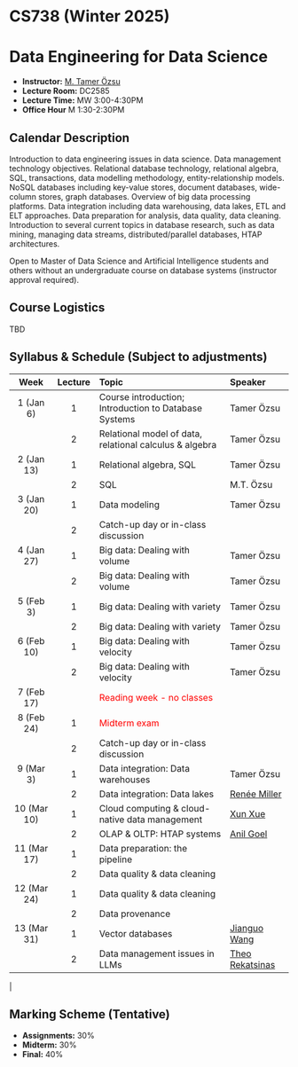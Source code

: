 # CS738 (Winter 2025)
# Data Engineering for Data Science

+ **Instructor:** [M. Tamer Özsu](https://cs.uwaterloo.ca/~tozsu/)
+ **Lecture Room:** DC2585
+ **Lecture Time:** MW 3:00-4:30PM
+ **Office Hour** M 1:30-2:30PM

## Calendar Description
Introduction to data engineering issues in data science. Data management technology objectives. Relational database technology, relational algebra, SQL, transactions, data modelling methodology, entity-relationship models. NoSQL databases including key-value stores, document databases, wide-column stores, graph databases. Overview of big data processing platforms. Data integration including data warehousing, data lakes, ETL and ELT approaches. Data preparation for analysis, data quality, data cleaning. Introduction to several current topics in database research, such as data mining, managing data streams, distributed/parallel databases, HTAP architectures. 

Open to Master of Data Science and Artificial Intelligence students and others without an undergraduate course on database systems (instructor approval required).

## Course Logistics
TBD  

## Syllabus & Schedule (Subject to adjustments)

| Week     | Lecture       | Topic  |  Speaker  |
| :-----: | :-----------: | :---- |:------------- |
| 1 (Jan 6) | 1 | Course introduction; Introduction to Database Systems | Tamer Özsu | 
|   | 2 | Relational model of data, relational calculus & algebra | Tamer Özsu  |
| 2 (Jan 13)| 1 | Relational algebra, SQL | Tamer Özsu  |
|   | 2 |  SQL | M.T. Özsu |
| 3 (Jan 20)| 1 | Data modeling | Tamer Özsu |
|   | 2 | Catch-up day or in-class discussion |   |
| 4 (Jan 27)| 1 | Big data: Dealing with volume | Tamer Özsu  |
|   | 2 | Big data: Dealing with volume | Tamer Özsu |
| 5 (Feb 3) | 1 |  Big data: Dealing with variety | Tamer Özsu |
|   | 2 | Big data: Dealing with variety   | Tamer Özsu |
| 6 (Feb 10)| 1 |  Big data: Dealing with velocity |  Tamer Özsu |
|   | 2 | Big data: Dealing with velocity | Tamer Özsu |
| 7 (Feb 17)|   | <span style="color:red">Reading week - no classes</span> |  |
| 8 (Feb 24)| 1 | <span style="color:red">Midterm exam</span> |  |
|   | 2 |  Catch-up day or in-class discussion |   |
| 9 (Mar 3)| 1 | Data integration: Data warehouses  | Tamer Özsu |
|   | 2 | Data integration: Data lakes | [Renée Miller](https://rjmillerlab.github.io/)  |
| 10 (Mar 10)| 1 | Cloud computing & cloud-native data management | [Xun Xue](https://www.linkedin.com/in/xun-xue-ab43261/?originalSubdomain=ca) |
|   | 2 | OLAP & OLTP: HTAP systems | [Anil Goel](https://www.linkedin.com/in/anilkgoel/?originalSubdomain=ca)  |
| 11 (Mar 17)| 1 | Data preparation: the pipeline |   |
|   | 2 | Data quality & data cleaning |   |
| 12 (Mar 24)| 1 | Data quality & data cleaning |  |
|   | 2 | Data provenance |   |
| 13 (Mar 31)| 1 | Vector databases | [Jianguo Wang](https://www.cs.purdue.edu/homes/csjgwang/)  |
|   | 2 | Data management issues in LLMs | [Theo Rekatsinas](https://thodrek.github.io/)  |
|

## Marking Scheme (Tentative)
+ **Assignments:** 30% 
+ **Midterm:** 30%
+ **Final:** 40%
